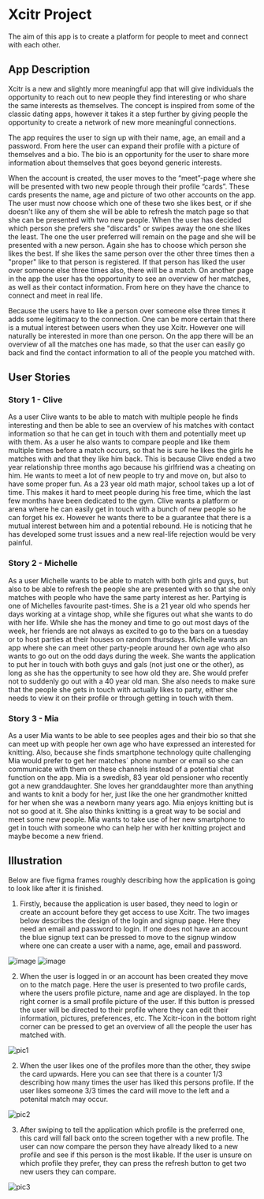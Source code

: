 # Xcitr Project
The aim of this app is to create a platform for people to meet and connect with each other. 

## App Description
Xcitr is a new and slightly more meaningful app that will give individuals the opportunity to reach out to new people they find interesting or who share the same interests as themselves. The concept is inspired from some of the classic dating apps, however it takes it a step further by giving people the opportunity to create a network of new more meaningful connections.

The app requires the user to sign up with their name, age, an email and a password. From here the user can expand their profile with a picture of themselves and a bio. The bio is an opportunity for the user to share more information about themselves that goes beyond generic interests. 

When the account is created, the user moves to the “meet”-page where she will be presented with two new people through their profile “cards”. These cards presents the name, age and picture of two other accounts on the app. The user must now choose which one of these two she likes best, or if she doesn't like any of them she will be able to refresh the match page so that she can be presented with two new people. When the user has decided which person she prefers she "discards" or swipes away the one she likes the least. The one the user preferred will remain on the page and she will be presented with a new person. Again she has to choose which person she likes the best. If she likes the same person over the other three times then a "proper" like to that person is registered. If that person has liked the user over someone else three times also, there will be a match. On another page in the app the user has the opportunity to see an overview of her matches, as well as their contact information. From here on they have the chance to connect and meet in real life. 

Because the users have to like a person over someone else three times it adds some legitimacy to the connection. One can be more certain that there is a mutual interest between users when they use Xcitr. However one will naturally be interested in more than one person. On the app there will be an overview of all the matches one has made, so that the user can easily go back and find the contact information to all of the people you matched with. 


## User Stories
### Story 1 - Clive
As a user Clive wants to be able to match with multiple people he finds interesting and then be able to see an overview of his matches with contact information so that he can get in touch with them and potentially meet up with them. As a user he also wants to compare people and like them multiple times before a match occurs, so that he is sure he likes the girls he matches with and that they like him back. This is because Clive ended a two year relationship three months ago because his girlfriend was a cheating on him. He wants to meet a lot of new people to try and move on, but also to have some proper fun. As a 23 year old math major, school takes up a lot of time. This makes it hard to meet people during his free time, which the last few months have been dedicated to the gym. Clive wants a platform or arena where he can easily get in touch with a bunch of new people so he can forget his ex. However he wants there to be a guarantee that there is a mutual interest between him and a potential rebound. He is noticing that he has developed some trust issues and a new real-life rejection would be very painful.

### Story 2 - Michelle
As a user Michelle wants to be able to match with both girls and guys, but also to be able to refresh the people she are presented with so that she only matches with people who have the same party interest as her. Partying is one of Michelles favourite past-times. She is a 21 year old who spends her days working at a vintage shop, while she figures out what she wants to do with her life. While she has the money and time to go out most days of the week, her friends are not always as excited to go to the bars on a tuesday or to host parties at their houses on random thursdays. Michelle wants an app where she can meet other party-people around her own age who also wants to go out on the odd days during the week. She wants the application to put her in touch with both guys and gals (not just one or the other), as long as she has the oppertunity to see how old they are. She would prefer not to suddenly go out with a 40 year old man. She also needs to make sure that the people she gets in touch with actually likes to party, either she needs to view it on their profile or through getting in touch with them. 

### Story 3 - Mia
As a user Mia wants to be able to see peoples ages and their bio so that she can meet up with people her own age who have expressed an interested for knitting. Also, because she finds smartphone technology quite challenging Mia would prefer to get her matches´ phone number or email so she can communicate with them on these channels instead of a potential chat function on the app. Mia is a swedish, 83 year old pensioner who recently got a new granddaughter. She loves her granddaughter more than anything and wants to knit a body for her, just like the one her grandmother knitted for her when she was a newborn many years ago. Mia enjoys knitting but is not so good at it. She also thinks knitting is a great way to be social and meet some new people. Mia wants to take use of her new smartphone to get in touch with someone who can help her with her knitting project and maybe become a new friend. 

## Illustration
Below are five figma frames roughly describing how the application is going to look like after it is finished. 

1. Firstly, because the application is user based, they need to login or create an account before they get access to use Xcitr. The two images below describes the design of the login and signup page. Here they need an email and password to login. If one does not have an account the blue signup text can be pressed to move to the signup window where one can create a user with a name, age, email and password. 

![image](/uploads/9cda2c65a0d6e6b7a4bd0810f7566ce3/image.png)  ![image](/uploads/45b264d07197e9cb2c63e9e420b4eb96/image.png)

2. When the user is logged in or an account has been created they move on to the match page. Here the user is presented to two profile cards, where the users profile picture, name and age are displayed. In the top right corner is a small profile picture of the user. If this button is pressed the user will be directed to their profile where they can edit their information, pictures, preferences, etc. The Xcitr-icon in the bottom right corner can be pressed to get an overview of all the people the user has matched with. 

![pic1](/uploads/ee0e85422ef1d66505f52fc82cdee24e/pic1.png)

2. When the user likes one of the profiles more than the other, they swipe the card upwards. Here you can see that there is a counter 1/3 describing how many times the user has liked this persons profile. If the user likes someone 3/3 times the card will move to the left and a potenital match may occur.

![pic2](/uploads/3fc1b05c6dd29303bffa0b1cdf67db1c/pic2.png)

3. After swiping to tell the application which profile is the preferred one, this card will fall back onto the screen together with a new profile. The user can now compare the person they have already liked to a new profile and see if this person is the most likable. If the user is unsure on which profile they prefer, they can press the refresh button to get two new users they can compare.

![pic3](/uploads/e0c708d613f6f114a24e87a0832fc717/pic3.png)


